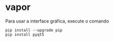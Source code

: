 # vapor
Para usar a interface gráfica, execute o comando

```
pip install --upgrade pip
pip install pyqt5
```
